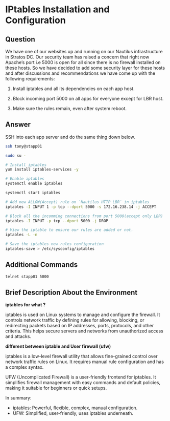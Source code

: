 # IPtables Installation and Configuration

## Question

We have one of our websites up and running on our Nautilus infrastructure in Stratos DC. Our security team has raised a concern that right now Apache’s port i.e 5000 is open for all since there is no firewall installed on these hosts. So we have decided to add some security layer for these hosts and after discussions and recommendations we have come up with the following requirements:

1. Install iptables and all its dependencies on each app host.

2. Block incoming port 5000 on all apps for everyone except for LBR host.

3. Make sure the rules remain, even after system reboot.

## Answer

SSH into each app server and do the same thing down below.
```bash
ssh tony@stapp01

sudo su -

# Install iptables
yum install iptables-services -y

# Enable iptables
systemctl enable iptables

systemctl start iptables

# Add new ALLOW(Accept) rule on `Nautilus HTTP LBR` in iptables
iptables -I INPUT 1 -p tcp --dport 5000 -s 172.16.238.14 -j ACCEPT

# Block all the incomming connections from port 5000(accept only LBR)
iptables -I INPUT -p tcp --dport 5000 -j DROP

# View the iptable to ensure our rules are added or not.
iptables -L -n

# Save the iptables new rules configuration
iptables-save > /etc/sysconfig/iptables
```

## Additional Commands

```bash
telnet stapp01 5000
```

## Brief Description About the Environment

**iptables for what ?**

iptables is used on Linux systems to manage and configure the firewall. It controls network traffic by defining rules for allowing, blocking, or redirecting packets based on IP addresses, ports, protocols, and other criteria. This helps secure servers and networks from unauthorized access and attacks.

**different between iptable and User firewall (ufw)**

iptables is a low-level firewall utility that allows fine-grained control over network traffic rules on Linux. It requires manual rule configuration and has a complex syntax.

UFW (Uncomplicated Firewall) is a user-friendly frontend for iptables. It simplifies firewall management with easy commands and default policies, making it suitable for beginners or quick setups.

In summary:
- iptables: Powerful, flexible, complex, manual configuration.
- UFW: Simplified, user-friendly, uses iptables underneath.
